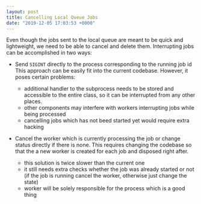 ```yaml
---
layout: post
title: Cancelling Local Queue Jobs
date: "2019-12-05 17:03:53 +0000"
---
```

Even though the jobs sent to the local queue are meant to be quick and
lightweight, we need to be able to cancel and delete them.
Interrupting jobs can be accomplished in two ways:

- Send `SIGINT` directly to the process corresponding to the running job id
  This approach can be easily fit into the current codebase. However, it poses
  certain problems:
  
  - additional handler to the subprocess needs to be stored and accessible
    to the entire class, so it can be interrupted from any other places.
  - other components may interfere with workers interrupting jobs while 
    being processed
  - cancelling jobs which has not beed started yet would require extra hacking

- Cancel the worker which is currently processing the job or change status directly
  if there is none. This requires changing the codebase so that the a new worker
  is created for each job and disposed right after.

  - this solution is twice slower than the current one
  - it still needs extra checks whether the job was already started or not
    (if the job is running cancel the worker, otherwise just change the state) 
  - worker will be solely responsible for the process which is a good thing


